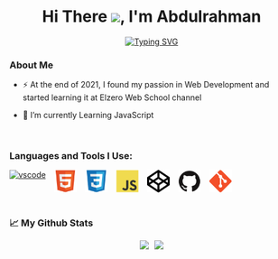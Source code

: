<div align="center">
<h1>Hi There <img src="https://raw.githubusercontent.com/MartinHeinz/MartinHeinz/master/wave.gif" width="24px">, I'm Abdulrahman</h1>

[![Typing SVG](https://readme-typing-svg.herokuapp.com?font=Cairo&color=%23555555&size=24&duration=2500&center=true&vCenter=true&lines=I'm+a+self-taught+developer;...;Frontend+Developer)](https://git.io/typing-svg)

</div>

<h3 style="margin-bottom: 15px;">About Me</h3>

- ⚡ At the end of 2021, I found my passion in Web Development and started learning it at Elzero Web School channel

- 📖 I’m currently Learning JavaScript
<!-- 
- 👨‍💻 All of my projects are available at **[My Portfolio](Soon/URL)**

- 📫 How to reach me **[DM](@gmail.com)**
 -->

<br />

<h3 style="margin-bottom: 15px;">Languages and Tools I Use:</h3>

<div style="display: flex; gap: 15px;">
  <a href="#" target="_blank" rel="noreferrer" title="vscode">
    <img src="https://cdn.jsdelivr.net/gh/devicons/devicon/icons/vscode/vscode-original.svg" alt="vscode" width="40" height="40" />
  </a> 
  <a href="https://www.w3.org/html/" target="_blank" rel="noreferrer"  title="HTML5">
    <img src="https://raw.githubusercontent.com/devicons/devicon/2ae2a900d2f041da66e950e4d48052658d850630/icons/html5/html5-original.svg" alt="html5" width="40" height="40" /> 
  </a> 
  <a href="https://www.w3schools.com/css/" target="_blank" rel="noreferrer" title="CSS3">
    <img src="https://raw.githubusercontent.com/devicons/devicon/2ae2a900d2f041da66e950e4d48052658d850630/icons/css3/css3-original.svg" alt="css3" width="40" height="40" />
  </a> 
  <a href="https://developer.mozilla.org/en-US/docs/Web/JavaScript" target="_blank" rel="noreferrer"  title="JavaScript"> 
    <img src="https://raw.githubusercontent.com/devicons/devicon/master/icons/javascript/javascript-original.svg" alt="javascript" width="40" height="40" />
    </a>
  <!--
  <a href="https://jquery.com/" target="_blank" rel="noreferrer" title="Jquery"> 
    <img src="https://raw.githubusercontent.com/devicons/devicon/2ae2a900d2f041da66e950e4d48052658d850630/icons/jquery/jquery-original.svg" alt="jQuery" width="40" height="40" />
    </a>
  <a href="https://getbootstrap.com" target="_blank" rel="noreferrer" title="Bootstrap">
    <img src="https://raw.githubusercontent.com/devicons/devicon/2ae2a900d2f041da66e950e4d48052658d850630/icons/bootstrap/bootstrap-plain.svg" alt="bootstrap" width="40" height="40" />
  </a>
  <a href="https://reactjs.org/" target="_blank" rel="noreferrer" title="React">
    <img src="https://raw.githubusercontent.com/devicons/devicon/2ae2a900d2f041da66e950e4d48052658d850630/icons/react/react-original.svg" alt="react" width="40" height="40" />
  </a> 
  <a href="https://sass-lang.com" target="_blank" rel="noreferrer"  title="Sass"> 
    <img src="https://raw.githubusercontent.com/devicons/devicon/master/icons/sass/sass-original.svg" alt="sass" width="40" height="40" />
  </a> 
  -->
  <a href="#" target="_blank" rel="noreferrer" title="CodePen">
    <img src="https://raw.githubusercontent.com/devicons/devicon/2ae2a900d2f041da66e950e4d48052658d850630/icons/codepen/codepen-plain.svg" alt="Codepen" width="40px" height="40" />
  </a> 
  <a href="#" target="_blank" rel="noreferrer" title="GitHub">
    <img src="https://raw.githubusercontent.com/devicons/devicon/2ae2a900d2f041da66e950e4d48052658d850630/icons/github/github-original.svg" alt="Github" width="40px" height="40" />
  </a> 
  <a href="#" target="_blank" rel="noreferrer" title="Git">
    <img src="https://raw.githubusercontent.com/devicons/devicon/2ae2a900d2f041da66e950e4d48052658d850630/icons/git/git-original.svg" alt="git" width="40" height="40" />
  </a> 
</div>

<br />

<h3 style="margin-bottom: 15px;">📈 My Github Stats</h3>
    <div style="display: flex; align-items: center; justify-content: center; gap: 10px">
    <a href="#">
      <img src="https://github-readme-stats.vercel.app/api/top-langs/?username=AbdulrahmanFE&layout=Demo&theme=dark" />
    </a>
    <a href="#">
      <img src="https://github-readme-streak-stats.herokuapp.com/?user=AbdulrahmanFE&theme=black-ice"/>
    </a>
  </div>

<!--
<h3 align="left">Connect with me:</h3>
<div align="left">
</div> 
-->
